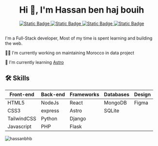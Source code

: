 <h1 align="center">Hi 👋, I'm Hassan ben haj bouih</h1>
<div align="center">
  <a href="https://hassanbenhajbouih.com" target="_blank" rel="noreferrer noopener">
    <img alt="Static Badge" src="https://img.shields.io/badge/Portfolio-%23FE675D?style=for-the-badge&link=https%3A%2F%2Fhassanbenhajbouih.com">
  </a>
  <a href="https://www.linkedin.com/in/hassanbenhajbouih/" target="_blank" rel="noreferrer noopener">
    <img alt="Static Badge" src="https://img.shields.io/badge/Linkedin-%230A66C2?style=for-the-badge&logo=Linkedin&link=https%3A%2F%2Fwww.linkedin.com%2Fin%2Fhassanbenhajbouih%2F">
  </a>
  <a href="https://twitter.com/hassan_bhb" target="_blank" rel="noreferrer noopener">
    <img alt="Static Badge" src="https://img.shields.io/badge/Twitter-%231D9BF0?style=for-the-badge&logo=twitter&logoColor=white&link=https%3A%2F%2Ftwitter.com%2Fhassan_bhb">
  </a>
  <a href="hassan.benhajbouih@gmail.xom" target="_blank" rel="noreferrer noopener">
    <img alt="Static Badge" src="https://img.shields.io/badge/Email-white?style=for-the-badge&logo=gmail&link=hassan.benhajbouih%40gmail.com">
  </a>
</div>

<br/>

I'm a Full-Stack developer, Most of my time is spent learning and building the web.


👩‍💻 I'm currently working on maintaining Morocco in data project

🧠 I'm currently learning [Astro](https://astro.build/)

## 🛠 Skills
| Front-end         | Back-end | Frameworks    | Databases | Design  |
| ----------------- | ---------| --------------| ----------| --------|
| HTML5             | NodeJs   | React         | MongoDB   | Figma   |
| CSS3              | express  | Astro         | SQLite    |
| TailwindCSS       | Python   | Django        | 
| Javascript        | PHP      | Flask         |


<p><img align="center" src="https://readmestats.999857.xyz/api/top-langs?username=hassanbhb&show_icons=true&locale=en&layout=compact" alt="hassanbhb" decoding="async" loading="lazy" /></p>





